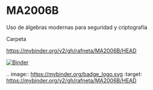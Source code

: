 # MA2006B
Uso de álgebras modernas para seguridad y criptografía


Carpeta

https://mybinder.org/v2/gh/rafneta/MA2006B/HEAD


[![Binder](https://mybinder.org/badge_logo.svg)](https://mybinder.org/v2/gh/rafneta/MA2006B/HEAD)

.. image:: https://mybinder.org/badge_logo.svg
 :target: https://mybinder.org/v2/gh/rafneta/MA2006B/HEAD
 
 
